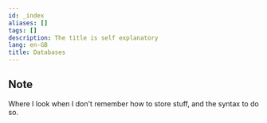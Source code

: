 ```yaml
---
id: _index
aliases: []
tags: []
description: The title is self explanatory
lang: en-GB
title: Databases
---
```


## Note

Where I look when I don't remember how to store stuff, and the syntax to do so.
